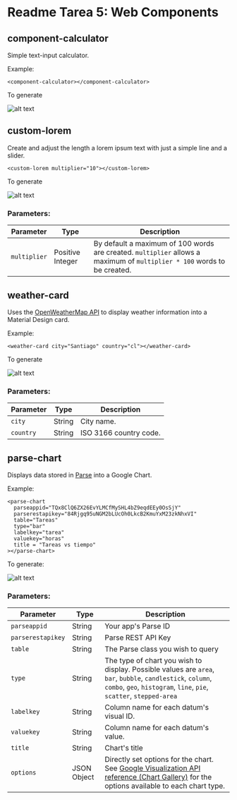 # Readme Tarea 5: Web Components

## component-calculator

Simple text-input calculator.

Example:
```
<component-calculator></component-calculator>
```
To generate

![alt text](http://s9.postimg.org/y11qcjle7/component_calculator.png)

## custom-lorem

Create and adjust the length a lorem ipsum text with just a simple line and a slider.

```
<custom-lorem multiplier="10"></custom-lorem>
```
To generate

![alt text](http://s2.postimg.org/xv5hpmpuh/custom_lorem.png)

### Parameters:
Parameter | Type | Description
--------- | ---- | -------------
`multiplier` | Positive Integer | By default a maximum of 100 words are created. `multiplier` allows a maximum of `multiplier * 100` words to be created.

## weather-card

Uses the [OpenWeatherMap API](http://openweathermap.org/current) to display weather information into a Material Design card.

Example:
```
<weather-card city="Santiago" country="cl"></weather-card>
```
To generate

![alt text](http://s24.postimg.org/wjr5t43dx/Screen_Shot_2015_10_31_at_11_09_23_PM.png)

### Parameters:
Parameter | Type | Description
--------- | ---- | -------------
`city` | String | City name.
`country` | String | ISO 3166 country code.

## parse-chart

Displays data stored in [Parse](http://parse.com) into a Google Chart.

Example:
```
<parse-chart
  parseappid="TQx8ClQ6ZX26EvYLMCfMySHL4bZ9eqdEEy0OsSjY"
  parserestapikey="84Rjgq95uNGM2bLUcOh0LkcB2KmuYxM23zkNhxVI"
  table="Tareas"
  type="bar"
  labelkey="tarea"
  valuekey="horas"
  title = "Tareas vs tiempo"
></parse-chart>
```

To generate:

![alt text](http://s9.postimg.org/ejv0jlhqn/Screen_Shot_2015_10_31_at_5_16_45_PM.png)

### Parameters:
Parameter   | Type | Description
------------|------| -------------
`parseappid` | String | Your app's Parse ID
`parserestapikey` | String | Parse REST API Key
`table` | String | The Parse class you wish to query
`type` | String | The type of chart you wish to display. Possible values are `area`, `bar`, `bubble`, `candlestick`, `column`, `combo`, `geo`, `histogram`, `line`, `pie`, `scatter`, `stepped-area`
`labelkey` | String | Column name for each datum's visual ID.
`valuekey` | String | Column name for each datum's value.
`title` | String | Chart's title
`options` | JSON Object | Directly set options for the chart. See [Google Visualization API reference (Chart Gallery)](https://google-developers.appspot.com/chart/interactive/docs/gallery) for the options available to each chart type.
